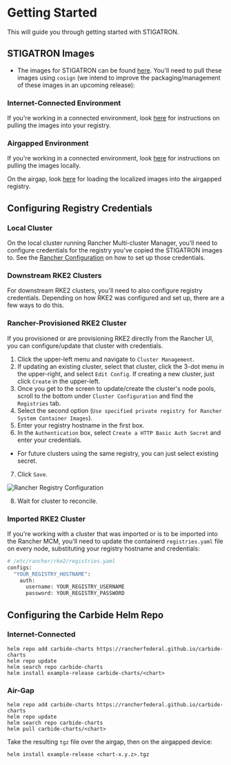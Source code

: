 # Getting Started

This will guide you through getting started with STIGATRON.

## STIGATRON Images

* The images for STIGATRON can be found [here](https://github.com/rancherfederal/carbide-images/releases/). You'll need to pull these images using `cosign` (we intend to improve the packaging/management of these images in an upcoming release):

### Internet-Connected Environment

If you're working in a connected environment, look [here](/carbide-docs/docs/registry-docs/pulling-images#carbide-docs) for instructions on pulling the images into your registry.

### Airgapped Environment


If you're working in a connected environment, look [here](/carbide-docs/docs/registry-docs/pulling-images#carbide-docs) for instructions on pulling the images locally.

On the airgap, look [here](/carbide-docs/docs/registry-docs/serving-images) for loading the localized images into the airgapped registry.

## Configuring Registry Credentials

### Local Cluster

On the local cluster running Rancher Multi-cluster Manager, you'll need to configure credentials for the registry you've copied the STIGATRON images to. See the [Rancher Configuration](/carbide-docs/docs/registry-docs/rancher-config) on how to set up those credentials.

### Downstream RKE2 Clusters

For downstream RKE2 clusters, you'll need to also configure registry credentials. Depending on how RKE2 was configured and set up, there are a few ways to do this.

### Rancher-Provisioned RKE2 Cluster

If you provisioned or are provisioning RKE2 directly from the Rancher UI, you can configure/update that cluster with credentials.

1. Click the upper-left menu and navigate to `Cluster Management`.
2. If updating an existing cluster, select that cluster, click the 3-dot menu in the upper-right, and select `Edit Config`. If creating a new cluster, just click `Create` in the upper-left.
3. Once you get to the screen to update/create the cluster's node pools, scroll to the bottom under `Cluster Configuration` and find the `Registries` tab.
4. Select the second option (`Use specified private registry for Rancher System Container Images`).
5. Enter your registry hostname in the first box.
6. In the `Authentication` box, select `Create a HTTP Basic Auth Secret` and enter your credentials.
  * For future clusters using the same registry, you can just select existing secret.
7. Click `Save`.

  ![Rancher Registry Configuration](/img/stigatron/registry-configuration.png)

8. Wait for cluster to reconcile.

### Imported RKE2 Cluster

If you're working with a cluster that was imported or is to be imported into the Rancher MCM, you'll need to update the containerd `registries.yaml` file on every node, substituting your registry hostname and credentials:

```bash
# /etc/rancher/rke2/registries.yaml
configs:
  "YOUR_REGISTRY_HOSTNAME":
    auth:
      username: YOUR_REGISTRY_USERNAME
      password: YOUR_REGISTRY_PASSWORD
```

## Configuring the Carbide Helm Repo

### Internet-Connected
```
helm repo add carbide-charts https://rancherfederal.github.io/carbide-charts
helm repo update
helm search repo carbide-charts
helm install example-release carbide-charts/<chart>
```

### Air-Gap
```
helm repo add carbide-charts https://rancherfederal.github.io/carbide-charts
helm repo update
helm search repo carbide-charts
helm pull carbide-charts/<chart>
```

Take the resulting `tgz` file over the airgap, then on the airgapped device:
```
helm install example-release <chart-x.y.z>.tgz
```

